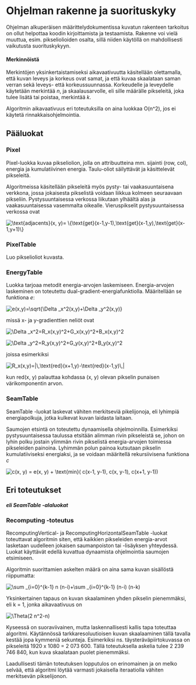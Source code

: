 # Ohjelman rakenne ja suorituskyky

Ohjelman alkuperäisen määrittelydokumentissa kuvatun rakenteen tarkoitus on ollut helpottaa koodin kirjoittamista ja testaamista. Rakenne voi vielä muuttua, esim. pikseliolioiden osalta, sillä niiden käytöllä on mahdollisesti vaikutusta suorituskykyyn.

#### Merkinnöistä

Merkintöjen yksinkertaistamiseksi aikavaativuutta käsitellään olettamalla, että kuvan leveys ja korkeus ovat samat, ja että kuvaa skaalataan saman verran sekä leveys- että korkeussuunnassa. Korkeudelle ja leveydelle käytetään merkintää _n_, ja skaalausarvolle, eli sille määrälle pikseleitä, joka tulee lisätä tai poistaa, merkintää _k_.

Algoritmin aikavaativuus eri toteutuksilla on aina luokkaa O(n^2), jos ei käytetä rinnakkaisohjelmointia.

## Pääluokat

### Pixel

Pixel-luokka kuvaa pikseliolion, jolla on attribuutteina mm. sijainti (row, col), energia ja kumulatiivinen energia. Taulu-oliot säilyttävät ja käsittelevät pikseleitä.

Algoritmeissa käsitellään pikseleitä myös pysty- tai vaakasuuntaisena verkkona, jossa jokaisesta pikselistä voidaan liikkua kolmeen seuraavaan pikseliin. Pystysuuntaisessa verkossa liikutaan ylhäältä alas ja vaakasuuntaisessa vasemmalta oikealle. Vieruspikselit pystysuuntaisessa verkossa ovat

<img src="https://latex.codecogs.com/svg.latex?\text{adjacents}(x,&space;y)=&space;\{\text{get}(x-1,y-1),\text{get}(x-1,y),\text{get}(x-1,y&plus;1)\}" title="\text{adjacents}(x, y)= \{\text{get}(x-1,y-1),\text{get}(x-1,y),\text{get}(x-1,y+1)\}" /></br>

### PixelTable

Luo pikselioliot kuvasta.

### EnergyTable

Luokka tarjoaa metodit energia-arvojen laskemiseen. Energia-arvojen laskeminen on toteutettu dual-gradient-energiafunktiolla. Määritellään se funktiona _e_:

<img src="https://latex.codecogs.com/svg.latex?e(x,y)=\sqrt{\Delta&space;_x^2(x,y)&plus;\Delta&space;_y^2(x,y)}" title="e(x,y)=\sqrt{\Delta _x^2(x,y)+\Delta _y^2(x,y)}" /></br>

missä x- ja y-gradienttien neliöt ovat

<img src="https://latex.codecogs.com/svg.latex?\Delta&space;_x^2=R_x(x,y)^2&plus;G_x(x,y)^2&plus;B_x(x,y)^2" title="\Delta _x^2=R_x(x,y)^2+G_x(x,y)^2+B_x(x,y)^2" /></br>

<img src="https://latex.codecogs.com/svg.latex?\Delta&space;_y^2=R_y(x,y)^2&plus;G_y(x,y)^2&plus;B_y(x,y)^2" title="\Delta _y^2=R_y(x,y)^2+G_y(x,y)^2+B_y(x,y)^2" /></br>

joissa esimerkiksi

<img src="https://latex.codecogs.com/svg.latex?R_x(x,y)=|\,\text{red}(x&plus;1,y)-\text{red}(x-1,y)\,|" title="R_x(x,y)=|\,\text{red}(x+1,y)-\text{red}(x-1,y)\,|" /></br>

kun red(x, y) palauttaa kohdassa (x, y) olevan pikselin punaisen värikomponentin arvon.



### SeamTable

SeamTable -luokat laskevat vähiten merkitseviä pikelijonoja, eli lyhimpiä energiapolkuja, jotka kulkevat kuvan laidasta laitaan.

Saumojen etsintä on toteutettu dynaamisella ohjelmoinnilla. Esimerkiksi pystysuuntaisessa taulussa etsitään alimman rivin pikseleistä se, johon on lyhin polku jostain ylimmän rivin pikselistä energia-arvojen toimiessa pikseleiden painoina. Lyhimmän polun painoa kutsutaan pikselin kumulatiiviseksi energiaksi, ja se voidaan määritellä rekursiivisena funktiona _c_

<img src="https://latex.codecogs.com/svg.latex?c(x,&space;y)&space;=&space;e(x,&space;y)&space;&plus;&space;\text{min}(&space;c(x-1,&space;y-1),&space;c(x,&space;y-1),&space;c(x&plus;1,&space;y-1))" title="c(x, y) = e(x, y) + \text{min}( c(x-1, y-1), c(x, y-1), c(x+1, y-1))" /></br>  

## Eri toteutukset

#### _eli SeamTable -alaluokat_

### Recomputing -toteutus

RecomputingVertical- ja RecomputingHorizontalSeamTable -luokat toteuttavat algoritmin siten, että kaikkien pikseleiden energia-arvot lasketaan uudelleen jokaisen saumanpoiston tai -lisäyksen yhteydessä. Luokat käyttävät edellä kuvattua dynaamista ohjelmointia saumojen etsimiseen.

Algoritmin suorittamien askelten määrä on aina sama kuvan sisällöstä riippumatta:

<img src="https://latex.codecogs.com/svg.latex?\sum&space;_{i=0}^{k-1}&space;n&space;(n-i)&plus;\sum&space;_{i=0}^{k-1}&space;(n-i)&space;(n-k)" title="\sum _{i=0}^{k-1} n (n-i)+\sum _{i=0}^{k-1} (n-i) (n-k)" /></br>

Yksinkertainen tapaus on kuvan skaalaminen yhden pikselin pienemmäksi, eli k = 1, jonka aikavaativuus on

<img src="https://latex.codecogs.com/svg.latex?\Theta(2&space;n^2-n)" title="\Theta(2 n^2-n)" /></br>

Kyseessä on suoraviivainen, mutta laskennallisesti kallis tapa toteuttaa algoritmi. Käytännössä tarkkaresoluutioisen kuvan skaalaaminen tällä tavalla kestää jopa kymmeniä sekunteja. Esimerkiksi ns. täysteräväpiirtokuvassa on pikseleitä 1920 x 1080 = 2 073 600. Tällä toteutuksella askelia tulee 2 239 746 840, kun kuva skaalataan puolet pienemmäksi.

Laadullisesti tämän toteutuksen lopputulos on erinomainen ja on melko selvää, että algoritmi löytää varmasti jokaisella iteraatiolla vähiten merkitsevän pikselijonon.
